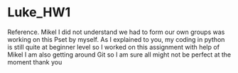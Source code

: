 # Luke_HW1
Reference. Mikel
I did not understand we had to form our own groups was working on this Pset by myself. As I explained to you, my coding in python is still quite at beginner level so I worked on this assignment with help of Mikel
I am also getting around Git so I am sure all might not be perfect at the moment
thank you

